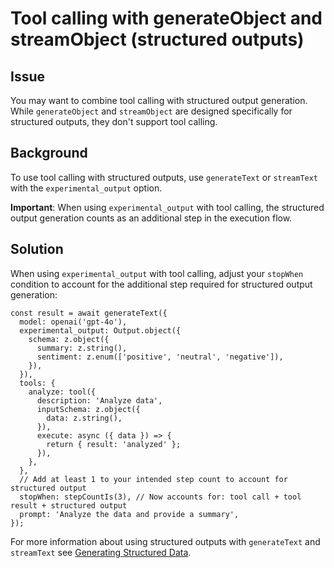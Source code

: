 # Tool calling with generateObject and streamObject (structured outputs)

## Issue

You may want to combine tool calling with structured output generation. While `generateObject` and `streamObject` are designed specifically for structured outputs, they don't support tool calling.

## Background

To use tool calling with structured outputs, use `generateText` or `streamText` with the `experimental_output` option.

**Important**: When using `experimental_output` with tool calling, the structured output generation counts as an additional step in the execution flow.

## Solution

When using `experimental_output` with tool calling, adjust your `stopWhen` condition to account for the additional step required for structured output generation:

```tsx
const result = await generateText({
  model: openai('gpt-4o'),
  experimental_output: Output.object({
    schema: z.object({
      summary: z.string(),
      sentiment: z.enum(['positive', 'neutral', 'negative']),
    }),
  }),
  tools: {
    analyze: tool({
      description: 'Analyze data',
      inputSchema: z.object({
        data: z.string(),
      }),
      execute: async ({ data }) => {
        return { result: 'analyzed' };
      }),
    },
  },
  // Add at least 1 to your intended step count to account for structured output
  stopWhen: stepCountIs(3), // Now accounts for: tool call + tool result + structured output
  prompt: 'Analyze the data and provide a summary',
});
```

For more information about using structured outputs with `generateText` and `streamText` see [Generating Structured Data](../ai-sdk-core/generating-structured-data.md#structured-outputs-with-generatetext-and-streamtext).

